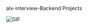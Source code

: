 alx-interview-Backend Projects

![GIF](https://giphy.com/clips/buzzfeed-spanish-pero-like-perolike-iETo73zEuzXp7awQFW.gif)

